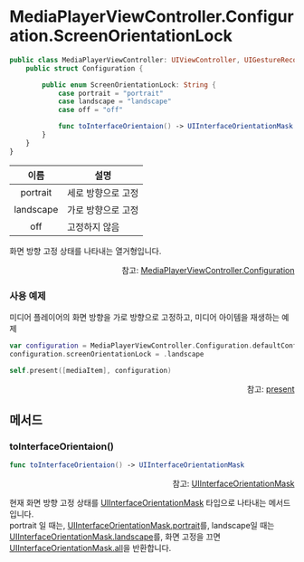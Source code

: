 # MediaPlayerViewController.Configuration.ScreenOrientationLock

```swift
public class MediaPlayerViewController: UIViewController, UIGestureRecognizerDelegate {
    public struct Configuration {

        public enum ScreenOrientationLock: String {
            case portrait = "portrait"
            case landscape = "landscape"
            case off = "off"

            func toInterfaceOrientaion() -> UIInterfaceOrientationMask
        }
    }
}
```

|이름|설명|
|:--:|--|
|portrait|세로 방향으로 고정|
|landscape|가로 방향으로 고정|
|off|고정하지 않음|

화면 방향 고정 상태를 나타내는 열거형입니다.
<div align="right">
참고: <a href="../../struct/media-player-view-controller-configuration/home.md">MediaPlayerViewController.Configuration</a>
</div>

### 사용 예제
미디어 플레이어의 화면 방향을 가로 방향으로 고정하고, 미디어 아이템을 재생하는 예제

```swift
var configuration = MediaPlayerViewController.Configuration.defaultConfiguration()
configuration.screenOrientationLock = .landscape

self.present([mediaItem], configuration)
```
<div align="right">
참고: <a href="../../how-to-use/home.md#presentmediaitemsstartindexconfiguration">present</a>
</div>

## 메서드

### toInterfaceOrientaion()

```swift
func toInterfaceOrientaion() -> UIInterfaceOrientationMask
```
<div align="right">
참고: <a href="https://developer.apple.com/documentation/uikit/uiinterfaceorientationmask">UIInterfaceOrientationMask</a>
</div>

현재 화면 방향 고정 상태를 [UIInterfaceOrientationMask](https://developer.apple.com/documentation/uikit/uiinterfaceorientationmask) 타입으로 나타내는 메서드입니다.<br>
portrait 일 때는, [UIInterfaceOrientationMask.portrait](https://developer.apple.com/documentation/uikit/uiinterfaceorientationmask/1623065-portrait)를, landscape일 때는 [UIInterfaceOrientationMask.landscape](https://developer.apple.com/documentation/uikit/uiinterfaceorientationmask/1623106-landscape)를, 화면 고정을 끄면 [UIInterfaceOrientationMask.all](https://developer.apple.com/documentation/uikit/uiinterfaceorientationmask/1623035-all)을 반환합니다.


